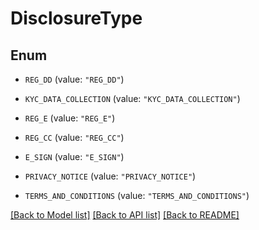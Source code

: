 # DisclosureType

## Enum


* `REG_DD` (value: `"REG_DD"`)

* `KYC_DATA_COLLECTION` (value: `"KYC_DATA_COLLECTION"`)

* `REG_E` (value: `"REG_E"`)

* `REG_CC` (value: `"REG_CC"`)

* `E_SIGN` (value: `"E_SIGN"`)

* `PRIVACY_NOTICE` (value: `"PRIVACY_NOTICE"`)

* `TERMS_AND_CONDITIONS` (value: `"TERMS_AND_CONDITIONS"`)


[[Back to Model list]](../../README.md#documentation-for-models) [[Back to API list]](../../README.md#documentation-for-api-endpoints) [[Back to README]](../../README.md)


